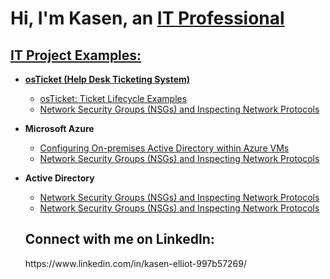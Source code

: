 <h1>Hi, I'm Kasen, an <a href="(https://www.linkedin.com/in/kasen-elliot-997b57269/)">IT Professional</h1> 

<h2> IT Project Examples:</h2>

- <b>osTicket (Help Desk Ticketing System)</b>
  - [osTicket: Ticket Lifecycle Examples](https://github.com/Kasen-Elliot/ticket-lifecycle)
  - [Network Security Groups (NSGs) and Inspecting Network Protocols](https://github.com/Kasen-Elliot/azure-network-protocols-) 
- <b>Microsoft Azure</b>
  - [Configuring On-premises Active Directory within Azure VMs](https://github.com/Kasen-Elliot/configure-ad-)
  - [Network Security Groups (NSGs) and Inspecting Network Protocols](https://github.com/Kasen-Elliot/azure-network-protocols-) 
- <b>Active Directory</b>
  - [Network Security Groups (NSGs) and Inspecting Network Protocols](https://github.com/Kasen-Elliot/azure-network-protocols-)
  - [Network Security Groups (NSGs) and Inspecting Network Protocols](https://github.com/Kasen-Elliot/azure-network-protocols-) 
 

  <h2>Connect with me on LinkedIn:</h2>
      https://www.linkedin.com/in/kasen-elliot-997b57269/
